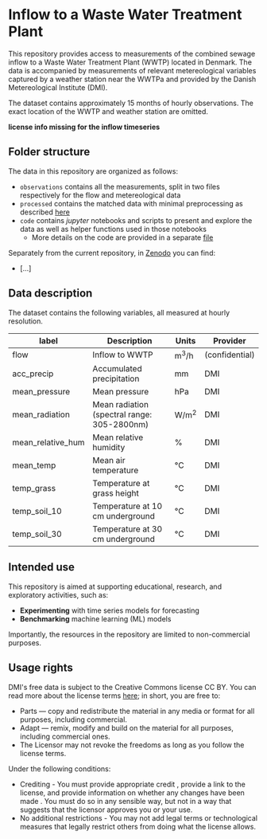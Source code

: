 # Inflow to a Waste Water Treatment Plant

This repository provides access to measurements of the combined sewage inflow to a Waste Water Treatment Plant (WWTP) located in Denmark. The data is accompanied by measurements of relevant metereological variables captured by a weather station near the WWTPa and provided by the Danish Metereological Institute (DMI).

The dataset contains approximately 15 months of hourly observations. The exact location of the WWTP and weather station are omitted.

**license info missing for the inflow timeseries**

## Folder structure

The data in this repository are organized as follows:

- `observations` contains all the measurements, split in two files respectively for the flow and metereological data
- `processed` contains the matched data with minimal preprocessing as described [here](./code/0_overview.ipynb)
- `code` contains _jupyter_ notebooks and scripts to present and explore the data as well as helper functions used in those notebooks
    - More details on the code are provided in a separate [file](.code/README.md)

Separately from the current repository, in [Zenodo]() you can find:
- [...]


## Data description

The dataset contains the following variables, all measured at hourly resolution.

| label | Description | Units | Provider |
| --- | --- | --- | --- |
| flow | Inflow to WWTP | m<sup>3</sup>/h | (confidential) |
| acc_precip | Accumulated precipitation | mm | DMI |
| mean_pressure | Mean pressure | hPa | DMI |
| mean_radiation | Mean radiation (spectral range: 305-2800nm) | W/m<sup>2 | DMI |
| mean_relative_hum | Mean relative humidity | % | DMI |
| mean_temp | Mean air temperature | °C | DMI |
| temp_grass | Temperature at grass height | °C | DMI |
| temp_soil_10 | Temperature at 10 cm underground | °C | DMI |
| temp_soil_30 | Temperature at 30 cm underground |  °C| DMI |

## Intended use

This repository is aimed at supporting educational, research, and exploratory activities, such as:

- __Experimenting__ with time series models for forecasting
- __Benchmarking__ machine learning (ML) models

Importantly, the resources in the repository are limited to non-commercial purposes.

## Usage rights

DMI's free data is subject to the Creative Commons license CC BY. You can read more about the license terms [here](https://www.dmi.dk/friedata/guides-til-frie-data/vilkar-for-brug-af-data); in short, you are free to:

- Parts — copy and redistribute the material in any media or format for all purposes, including commercial.
- Adapt — remix, modify and build on the material for all purposes, including commercial ones.
- The Licensor may not revoke the freedoms as long as you follow the license terms.

Under the following conditions:

- Crediting - You must provide appropriate credit , provide a link to the license, and provide information on whether any changes have been made . You must do so in any sensible way, but not in a way that suggests that the licensor approves you or your use.
- No additional restrictions - You may not add legal terms or technological measures that legally restrict others from doing what the license allows.